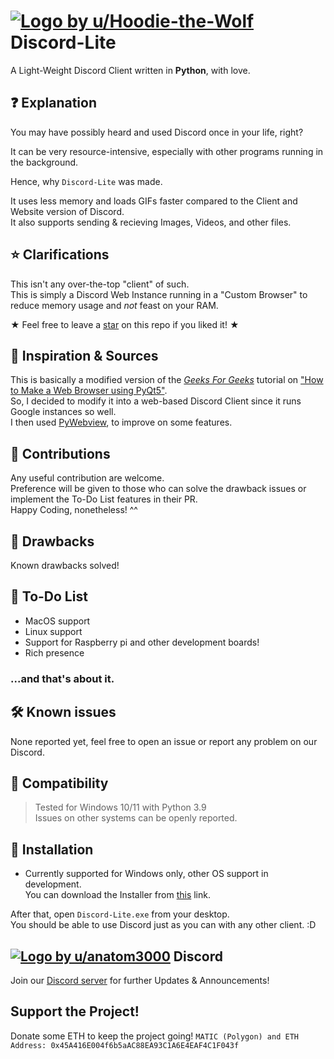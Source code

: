 # [![Logo by u/Hoodie-the-Wolf](https://i.imgur.com/D0fAK42.png)](https://www.reddit.com/user/Hoodie-the-Wolf/) Discord-Lite
A Light-Weight Discord Client written in **Python**, with love. 

## ❓ Explanation
You may have possibly heard and used Discord once in your life, right?

It can be very resource-intensive, especially with other programs running in the background.

Hence, why `Discord-Lite` was made.

It uses less memory and loads GIFs faster compared to the Client and Website version of Discord.\
It also supports sending & recieving Images, Videos, and other files.



## ⭐ Clarifications
This isn't any over-the-top "client" of such.\
This is simply a Discord Web Instance running in a "Custom Browser" to reduce memory usage and *not* feast on your RAM.

★ Feel free to leave a [star](https://i.imgur.com/P9YZMnF.gif) on this repo if you liked it! ★

## 👀 Inspiration & Sources
This is basically a modified version of the [*Geeks For Geeks*](https://www.geeksforgeeks.org/) tutorial on ["How to Make a Web Browser using PyQt5"](https://www.geeksforgeeks.org/creating-a-simple-browser-using-pyqt5/).\
So, I decided to modify it into a web-based Discord Client since it runs Google instances so well. \
I then used [PyWebview](https://pypi.org/project/pywebview/), to improve on some features.

## 👋 Contributions
Any useful contribution are welcome.\
Preference will be given to those who can solve the drawback issues or implement the To-Do List features in their PR.\
Happy Coding, nonetheless! ^^

## 💢 Drawbacks
Known drawbacks solved!

## 📃 To-Do List
* MacOS support
* Linux support
* Support for Raspberry pi and other development boards!
* Rich presence

### ...and that's about it.

## 🛠️ Known issues
None reported yet, feel free to open an issue or report any problem on our Discord.

## 💾 Compatibility
> Tested for Windows 10/11 with Python 3.9\
> Issues on other systems can be openly reported.

## 📎 Installation


* Currently supported for Windows only, other OS support in development. \
You can download the Installer from [this](https://github.com/therealcyber71/Discord-Lite/releases/download/discordlite/Discord.Lite.v1.3.Installer.exe) link.

After that, open `Discord-Lite.exe` from your desktop.\
You should be able to use Discord just as you can with any other client. :D

## [![Logo by u/anatom3000](https://i.imgur.com/cooZgSL.png)](https://www.reddit.com/user/anatom3000/) Discord 
Join our [Discord server](https://discord.gg/EmFVyJugPz) for further Updates & Announcements!

## Support the Project!
Donate some ETH to keep the project going! 
`MATIC (Polygon) and ETH Address: 0x45A416E004f6b5aAC88EA93C1A6E4EAF4C1F043f`
